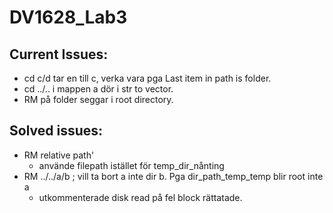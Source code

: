 # DV1628_Lab3

## Current Issues:
* cd c/d tar en till c, verka vara pga Last item in path is folder.
* cd ../.. i mappen a dör i str to vector.
* RM på folder seggar i root directory.

## Solved issues:
* RM relative path'
    - använde filepath istället för temp_dir_nånting
* RM ../../a/b ; vill ta bort a inte dir b. Pga dir_path_temp_temp blir root inte a 
    - utkommenterade disk read på fel block rättatade.